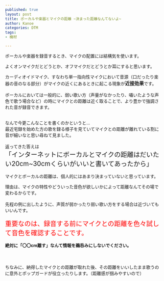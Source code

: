 ```yaml
---
published: true
layout: post
title: ボーカルや楽器とマイクの距離 ~決まった距離なんてないよ~
author: Kanoe
categories: DTM
tags:
- 機材

---
```


ボーカルや楽器を録音するとき、マイクの配置には結構気を使います。

よくオンマイクだとどうとか、オフマイクだとどうとか耳にすると思います。

カーディオイドマイク、すなわち単一指向性マイクにおいて音源（口だったり楽器の音のなる部分）がマイクの近くにあるときに起こる現象が<span style="font-size: 110%"><b>近接効果</b></span>です。
<br>
<br>
ボーカルにおいては一般的に、弱い歌い方（声量がなかったり、囁いたような声色で歌う場合など）の時にマイクとの距離は近く取ることで、より豊かで強調された音が録音できます。
<br>

<!-- more -->

<br>
なんで今更こんなことを書くのかというと...
<br>
最近宅録を始めた方の歌を録る様子を見ていてマイクとの距離が離れている割に音が細いなと思い尋ねて見ました。
<br>
<br>
返ってきた答えは
<br>
<span style="font-size: 150%">「インターネットにボーカルとマイクの距離はだいたい20cm~30cmくらいがいいと書いてあったから」</span>
<br>
<br>
マイクとボーカルの距離は、個人的にはあまり決まっていないと思っています。<br>

理由は、マイクの特性やどういった音色が欲しいかによって距離なんてその場で変わるからです。
<br>
<br>
先程の例に出したように、声質が弱かったり弱い歌い方をする場合は近づいてもいいんです。
<br>
<br>
<span style="font-size: 150%"><span style="color: #ff0000">重要なのは、録音する前にマイクとの距離を色々試して音色を確認することです。</span></span>
<br>
<br>
<b>絶対に「〇〇cm離す」なんて情報を鵜呑みにしないでください。</b>
<br>
<br>
<br>
<br>
ちなみに、納得したマイクとの距離が取れた後、その距離をいいしたまま歌うのに意外とポップガードが役立ったりします。（距離感が掴みやすいので）

